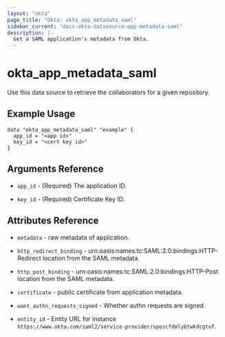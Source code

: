 ```yaml
---
layout: "okta"
page_title: "Okta: okta_app_metadata_saml"
sidebar_current: "docs-okta-datasource-app-metadata-saml"
description: |-
  Get a SAML application's metadata from Okta.
---
```


# okta_app_metadata_saml

Use this data source to retrieve the collaborators for a given repository.

## Example Usage

```hcl
data "okta_app_metadata_saml" "example" {
  app_id = "<app id>"
  key_id = "<cert key id>"
}
```

## Arguments Reference

 * `app_id` - (Required) The application ID.

 * `key_id` - (Required) Certificate Key ID.

## Attributes Reference

 * `metadata` - raw metadata of application.

 * `http_redirect_binding` - urn:oasis:names:tc:SAML:2.0:bindings:HTTP-Redirect location from the SAML metadata.

 * `http_post_binding` - urn:oasis:names:tc:SAML:2.0:bindings:HTTP-Post location from the SAML metadata.

 * `certificate` - public certificate from application metadata.

 * `want_authn_requests_signed` - Whether authn requests are signed.

 * `entity_id` - Entity URL for instance `https://www.okta.com/saml2/service-provider/sposcfdmlybtwkdcgtuf`.
